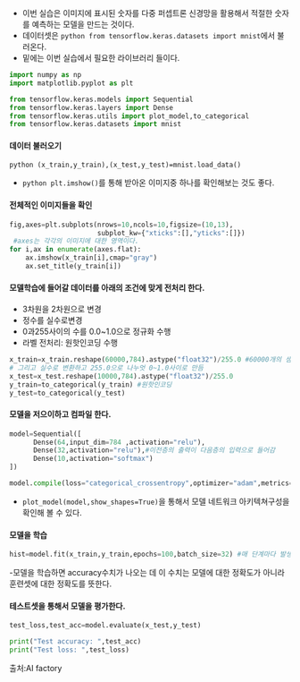 - 이번 실습은 이미지에 표시된 숫자를 다중 퍼셉트론 신경망을 활용해서 적절한 숫자를 예측하는 모델을 만드는 것이다.
- 데이터셋은 ```python from tensorflow.keras.datasets import mnist```에서 불러온다.
- 밑에는 이번 실습에서 필요한 라이브러리 들이다.
```python
import numpy as np
import matplotlib.pyplot as plt

from tensorflow.keras.models import Sequential
from tensorflow.keras.layers import Dense
from tensorflow.keras.utils import plot_model,to_categorical
from tensorflow.keras.datasets import mnist
```

#### 데이터 불러오기
```python (x_train,y_train),(x_test,y_test)=mnist.load_data()```  
- ```python plt.imshow()```를 통해 받아온 이미지중 하나를 확인해보는 것도 좋다.

#### 전체적인 이미지들을 확인
```python
fig,axes=plt.subplots(nrows=10,ncols=10,figsize=(10,13), 
                      subplot_kw={"xticks":[],"yticks":[]})
 #axes는 각각의 이미지에 대한 영역이다.
for i,ax in enumerate(axes.flat):
    ax.imshow(x_train[i],cmap="gray")
    ax.set_title(y_train[i])
```  

#### 모델학습에 들어갈 데이터를 아래의 조건에 맞게 전처리 한다.
- 3차원을 2차원으로 변경
- 정수를 실수로변경
- 0과255사이의 수를 0.0~1.0으로 정규화 수행
- 라벨 전처리: 원핫인코딩 수행 
```python
x_train=x_train.reshape(60000,784).astype("float32")/255.0 #60000개의 샘플이 원래는 28*28특징으로(3차원) 되어있는 데 28*28을 784로 바꾸어서 2차원으로 변환
# 그리고 실수로 변환하고 255.0으로 나누엇 0~1.0사이로 만듬
x_test=x_test.reshape(10000,784).astype("float32")/255.0
y_train=to_categorical(y_train) #원핫인코딩
y_test=to_categorical(y_test)
```

#### 모델을 저으이하고 컴파일 한다.
```python
model=Sequential([
      Dense(64,input_dim=784 ,activation="relu"),
      Dense(32,activation="relu"),#이전층의 출력이 다음층의 입력으로 들어감
      Dense(10,activation="softmax")
])

model.compile(loss="categorical_crossentropy",optimizer="adam",metrics=["accuracy"])
```
- ```plot_model(model,show_shapes=True)```을 통해서 모델 네트워크 아키텍쳐구성을 확인해 볼 수 있다.

#### 모델을 학습
```python
hist=model.fit(x_train,y_train,epochs=100,batch_size=32) #매 단계마다 발생핸 loss,accuracy들을 hist에 반환
```
-모델을 학습하면 accuracy수치가 나오는 데 이 수치는 모델에 대한 정확도가 아니라 훈련셋에 대한 정확도를 뜻한다.

#### 테스트셋을 통해서 모델을 평가한다.
```python
test_loss,test_acc=model.evaluate(x_test,y_test)

print("Test accuracy: ",test_acc)
print("Test loss: ",test_loss)
```
출처:AI factory








